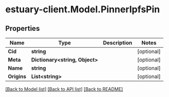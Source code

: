 # estuary-client.Model.PinnerIpfsPin
## Properties

Name | Type | Description | Notes
------------ | ------------- | ------------- | -------------
**Cid** | **string** |  | [optional] 
**Meta** | **Dictionary&lt;string, Object&gt;** |  | [optional] 
**Name** | **string** |  | [optional] 
**Origins** | **List&lt;string&gt;** |  | [optional] 

[[Back to Model list]](../README.md#documentation-for-models) [[Back to API list]](../README.md#documentation-for-api-endpoints) [[Back to README]](../README.md)

